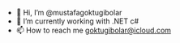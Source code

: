 - 👋 Hi, I’m @mustafagoktugibolar
- 🌱 I’m currently working with .NET c#
- 📫 How to reach me goktugibolar@icloud.com


<!---
mustafagoktugibolar/mustafagoktugibolar is a ✨ special ✨ repository because its `README.md` (this file) appears on your GitHub profile.
You can click the Preview link to take a look at your changes.
--->
